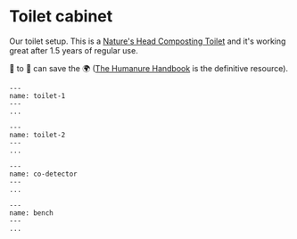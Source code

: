 # Toilet cabinet

Our toilet setup. This is a [Nature's Head Composting Toilet](https://natureshead.net/) and it's working great after 1.5 years of regular use.

💩 to 🌱 can save the 🌍  ([The Humanure Handbook](https://amzn.to/30JzT6e) is the definitive resource).

```{figure} images/bathroom/toilet-1.jpeg
---
name: toilet-1
---
...
```

```{figure} images/bathroom/toilet-2.jpeg
---
name: toilet-2
---
...
```

```{figure} images/bathroom/toilet-3.jpeg
---
name: co-detector
---
...
```

```{figure} images/interior-5.jpeg
---
name: bench
---
...
```